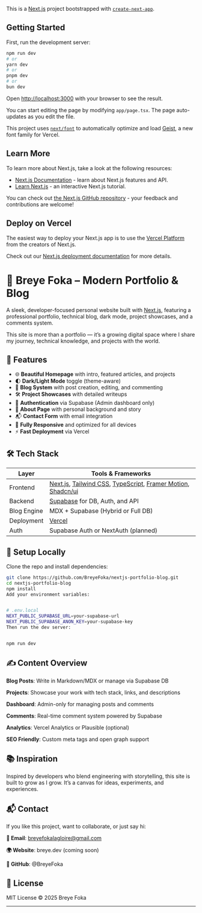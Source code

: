 This is a [Next.js](https://nextjs.org) project bootstrapped with [`create-next-app`](https://nextjs.org/docs/app/api-reference/cli/create-next-app).

## Getting Started

First, run the development server:

```bash
npm run dev
# or
yarn dev
# or
pnpm dev
# or
bun dev
```

Open [http://localhost:3000](http://localhost:3000) with your browser to see the result.

You can start editing the page by modifying `app/page.tsx`. The page auto-updates as you edit the file.

This project uses [`next/font`](https://nextjs.org/docs/app/building-your-application/optimizing/fonts) to automatically optimize and load [Geist](https://vercel.com/font), a new font family for Vercel.

## Learn More

To learn more about Next.js, take a look at the following resources:

- [Next.js Documentation](https://nextjs.org/docs) - learn about Next.js features and API.
- [Learn Next.js](https://nextjs.org/learn) - an interactive Next.js tutorial.

You can check out [the Next.js GitHub repository](https://github.com/vercel/next.js) - your feedback and contributions are welcome!

## Deploy on Vercel

The easiest way to deploy your Next.js app is to use the [Vercel Platform](https://vercel.com/new?utm_medium=default-template&filter=next.js&utm_source=create-next-app&utm_campaign=create-next-app-readme) from the creators of Next.js.

Check out our [Next.js deployment documentation](https://nextjs.org/docs/app/building-your-application/deploying) for more details.

# 🧠 Breye Foka – Modern Portfolio & Blog

A sleek, developer-focused personal website built with [Next.js](https://nextjs.org/), featuring a professional portfolio, technical blog, dark mode, project showcases, and a comments system.

This site is more than a portfolio — it’s a growing digital space where I share my journey, technical knowledge, and projects with the world.

## 🚀 Features

- 🌐 **Beautiful Homepage** with intro, featured articles, and projects
- 🌓 **Dark/Light Mode** toggle (theme-aware)
- 🧱 **Blog System** with post creation, editing, and commenting
- 🛠️ **Project Showcases** with detailed writeups
- 🔐 **Authentication** via Supabase (Admin dashboard only)
- 📄 **About Page** with personal background and story
- 📬 **Contact Form** with email integration
- 📱 **Fully Responsive** and optimized for all devices
- ⚡ **Fast Deployment** via Vercel

## 🛠 Tech Stack

| Layer       | Tools & Frameworks                      |
|-------------|-----------------------------------------|
| Frontend    | [Next.js](https://nextjs.org/), [Tailwind CSS](https://tailwindcss.com/), [TypeScript](https://www.typescriptlang.org/), [Framer Motion](https://www.framer.com/motion/), [Shadcn/ui](https://ui.shadcn.com/) |
| Backend     | [Supabase](https://supabase.com/) for DB, Auth, and API |
| Blog Engine | MDX + Supabase (Hybrid or Full DB)      |
| Deployment  | [Vercel](https://vercel.com/)           |
| Auth        | Supabase Auth or NextAuth (planned)     |

## 🧪 Setup Locally

Clone the repo and install dependencies:

```bash
git clone https://github.com/BreyeFoka/nextjs-portfolio-blog.git
cd nextjs-portfolio-blog
npm install
Add your environment variables:


# .env.local
NEXT_PUBLIC_SUPABASE_URL=your-supabase-url
NEXT_PUBLIC_SUPABASE_ANON_KEY=your-supabase-key
Then run the dev server:


npm run dev
```
## ✍️ Content Overview

**Blog Posts**: Write in Markdown/MDX or manage via Supabase DB

**Projects**: Showcase your work with tech stack, links, and descriptions

**Dashboard**: Admin-only for managing posts and comments

**Comments**: Real-time comment system powered by Supabase

**Analytics**: Vercel Analytics or Plausible (optional)

**SEO Friendly**: Custom meta tags and open graph support

## 📚 Inspiration
Inspired by developers who blend engineering with storytelling, this site is built to grow as I grow. It’s a canvas for ideas, experiments, and experiences.

## 📬 Contact
If you like this project, want to collaborate, or just say hi:

**📧 Email**: breyefokalagloire@gmail.com

**🌍 Website**: breye.dev (coming soon)

**🐙 GitHub**: @BreyeFoka

## 📄 License
MIT License © 2025 Breye Foka


---








